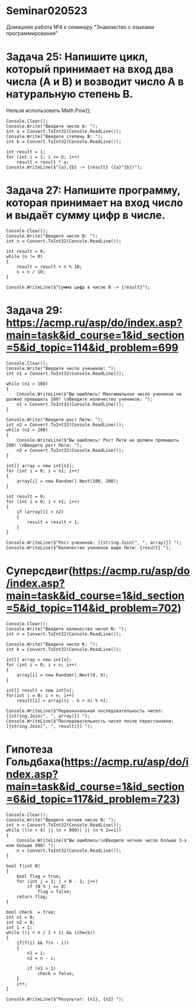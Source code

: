 # Seminar020523
Домашняя работа №4 к семинару "Знакомство с языками программирования"

# Задача 25: Напишите цикл, который принимает на вход два числа (A и B) и возводит число A в натуральную степень B.
Нельзя использовать Math.Pow();
```
Console.Clear();
Console.Write("Введите число A: ");
int a = Convert.ToInt32(Console.ReadLine());
Console.Write("Введите степень B: ");
int b = Convert.ToInt32(Console.ReadLine());

int result = 1;
for (int i = 1; i <= b; i++)
    result = result * a;
Console.WriteLine($"{a},{b} -> {result} ({a}^{b})");
```

# Задача 27: Напишите программу, которая принимает на вход число и выдаёт сумму цифр в числе.
```
Console.Clear();
Console.Write("Введите число N: ");
int n = Convert.ToInt32(Console.ReadLine());

int result = 0;
while (n != 0)
{
    result = result + n % 10;
    n = n / 10;
}

Console.WriteLine($"Сумма цифр в числе N -> {result}");
```

# Задача 29: https://acmp.ru/asp/do/index.asp?main=task&id_course=1&id_section=5&id_topic=114&id_problem=699
```
Console.Clear();
Console.Write("Введите число учеников: ");
int n1 = Convert.ToInt32(Console.ReadLine());

while (n1 > 100)
{
    Console.WriteLine($"Вы ошиблись! Максимальное число учеников не должно превышать 100! \nВведите количество учеников: ");
    n1 = Convert.ToInt32(Console.ReadLine());
}

Console.Write("Введите рост Пети: ");
int n2 = Convert.ToInt32(Console.ReadLine());
while (n2 > 200)
{
    Console.WriteLine($"Вы ошиблись! Рост Пети не должен превышать 200! \nВведите рост Пети: ");
    n2 = Convert.ToInt32(Console.ReadLine());
}

int[] array = new int[n1];
for (int i = 0; i < n1; i++)
{
    array[i] = new Random().Next(100, 200); 
}

int result = 0;
for (int i = 0; i < n1; i++)
{
    if (array[i] > n2)
    {
        result = result + 1;
    }
}

Console.WriteLine($"Рост учеников: [{string.Join(", ", array)}] ");
Console.WriteLine($"Количество учеников выше Пети: {result} ");
```

# Суперсдвиг(https://acmp.ru/asp/do/index.asp?main=task&id_course=1&id_section=5&id_topic=114&id_problem=702)
```
Console.Clear();
Console.Write("Введите количество чисел N: ");
int n = Convert.ToInt32(Console.ReadLine());

Console.Write("Введите число K: ");
int k = Convert.ToInt32(Console.ReadLine());

int[] array = new int[n];
for (int i = 0; i < n; i++)
{
    array[i] = new Random().Next(0, 9); 
}

int[] result = new int[n];
for(int i = 0; i < n; i++)
    result[i] = array[(i - k + n) % n];

Console.WriteLine($"Первоначальная последовательность чисел: [{string.Join(", ", array)}] ");
Console.WriteLine($"Последовательность чисел после перестановки: [{string.Join(", ", result)}] ");
```

# Гипотеза Гольдбаха(https://acmp.ru/asp/do/index.asp?main=task&id_course=1&id_section=6&id_topic=117&id_problem=723)
```
Console.Clear();
Console.Write("Введите четное число N: ");
int n = Convert.ToInt32(Console.ReadLine());
while (((n < 4) || (n > 999)) || (n % 2==1))
{
    Console.WriteLine($"Вы ошиблись!\nВведите четное число больше 3-х или больше 998! ");
    n = Convert.ToInt32(Console.ReadLine());
}

bool f(int N)
{
    bool flag = true;
    for (int j = 2; j < N - 1; j++)
        if (N % j == 0)
            flag = false;
    return flag;
}

bool check  = true;
int n1 = 0;
int n2 = 0;
int i = 1;
while ((i < n / 2 + 1) && (check))
{
    if(f(i) && f(n - i))
    {
        n1 = i;
        n2 = n - i;

        if (n1 > 1)
            check = false;
    } 
    i++;
}

Console.WriteLine($"Результат: {n1}, {n2} ");
```
